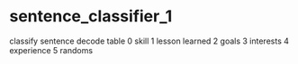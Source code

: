 # sentence_classifier_1
classify sentence
decode table
0	skill
1	lesson learned
2	goals
3	interests
4	experience
5	randoms